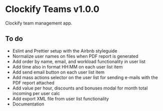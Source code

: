 # Clockify Teams v1.0.0

Clockify team management app.

## To do

- Eslint and Prettier setup with the Airbnb styleguide
- Normalize user names on files when PDF report is generated
- Add order by name, email, and workload functionality in user list
- Add time also in format HH:MM on each user list item
- Add send email button on each user list item
- Add mass actions selector on the user list for sending e-mails with the PDF report attached
- Add value per hour, discounts and bonuses modal for month total incoming per user calc
- Add export XML file from user list functionality
- Documentation

